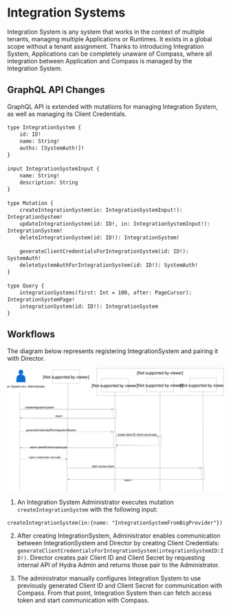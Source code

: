 # Integration Systems 

Integration System is any system that works in the context of multiple tenants, managing multiple Applications or Runtimes. 
It exists in a global scope without a tenant assignment.
Thanks to introducing Integration System, Applications can be completely unaware of Compass, where all 
integration between Application and Compass is managed by the Integration System.

## GraphQL API Changes

GraphQL API is extended with mutations for managing Integration System, as well as 
managing its Client Credentials.
```
type IntegrationSystem {
    id: ID!
    name: String!
    auths: [SystemAuth!]!
}

input IntegrationSystemInput {
    name: String!
    description: String
}

type Mutation {
    createIntegrationSystem(in: IntegrationSystemInput!): IntegrationSystem!
    updateIntegrationSystem(id: ID!, in: IntegrationSystemInput!): IntegrationSystem!
    deleteIntegrationSystem(id: ID!): IntegrationSystem! 
    
    generateClientCredentialsForIntegrationSystem(id: ID!): SystemAuth!
    deleteSystemAuthForIntegrationSystem(id: ID!): SystemAuth!
}

type Query {
    integrationSystems(first: Int = 100, after: PageCursor): IntegrationSystemPage!
    integrationSystem(id: ID!): IntegrationSystem
}
```

## Workflows
The diagram below represents registering IntegrationSystem and pairing it with Director.

![](./assets/integration-system-registration.svg)

1. An Integration System Administrator executes mutation  `createIntegrationSystem` with the following input:
```
createIntegrationSystem(in:{name: "IntegrationSystemFromBigProvider"})
```

2. After creating IntegrationSystem, Administrator enables communication between IntegrationSystem and Director by
creating Client Credentials: `generateClientCredentialsForIntegrationSystem(integrationSystemID:ID!)`.
Director creates pair Client ID and Client Secret by requesting internal API of Hydra Admin and returns those pair to the 
Administrator.

3. The administrator manually configures Integration System to use previously generated Client ID and Client Secret
for communication with Compass. From that point, Integration System then can fetch access token and start communication
with Compass.